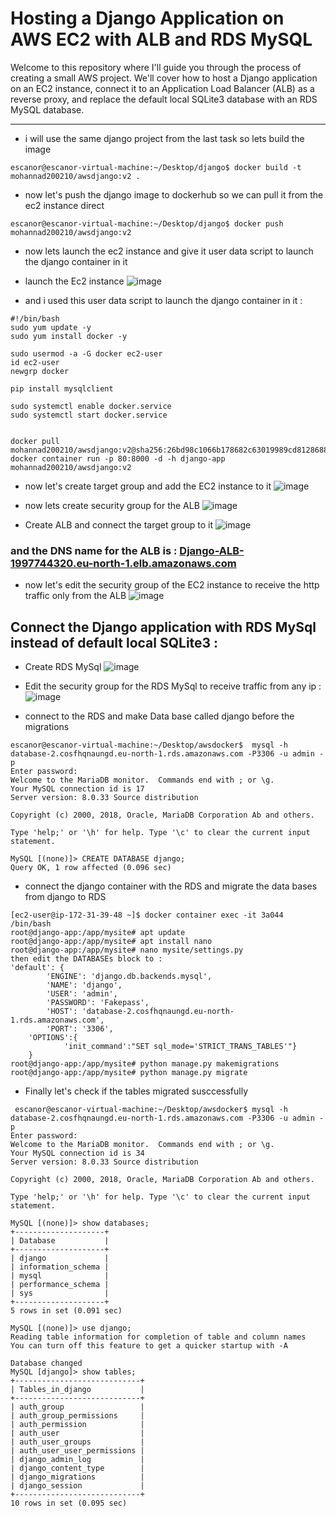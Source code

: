 # Hosting a Django Application on AWS EC2 with ALB and RDS MySQL
Welcome to this repository where I'll guide you through the process of creating a small AWS project. We'll cover how to host a Django application on an EC2 instance, connect it to an Application Load Balancer (ALB) as a reverse proxy, and replace the default local SQLite3 database with an RDS MySQL database.
****

- i will use the same django project from the last task so lets build the image 
```
escanor@escanor-virtual-machine:~/Desktop/django$ docker build -t mohannad200210/awsdjango:v2 .
```
- now let's push the django image to dockerhub so we can pull it from the ec2 instance direct
```
escanor@escanor-virtual-machine:~/Desktop/django$ docker push mohannad200210/awsdjango:v2
```

- now lets launch the ec2 instance and give it user data script to launch the django container in it 

- launch the Ec2 instance
  ![image](https://github.com/mohannad200210/Sitech-Internship/assets/95110750/3f26b6d3-066a-491e-b91d-9c4cc13814ce)


- and i used this user data script to launch the django container in it :
```
#!/bin/bash
sudo yum update -y
sudo yum install docker -y

sudo usermod -a -G docker ec2-user
id ec2-user
newgrp docker

pip install mysqlclient

sudo systemctl enable docker.service
sudo systemctl start docker.service


docker pull mohannad200210/awsdjango:v2@sha256:26bd98c1066b178682c63019989cd8128688f09ab32cec8d3b084c3a285d958c
docker container run -p 80:8000 -d -h django-app mohannad200210/awsdjango:v2
```
- now let's create target group and add the EC2 instance to it
![image](https://github.com/mohannad200210/Sitech-Internship/assets/95110750/ff97e533-e9a5-43b8-8e5d-2a262965c51f)

- now lets create security group for the ALB 
![image](https://github.com/mohannad200210/Sitech-Internship/assets/95110750/f303dc72-b9bd-471d-be57-33a4d0a12976)

 - Create ALB and connect the target group to it 
 ![image](https://github.com/mohannad200210/Sitech-Internship/assets/95110750/d8a36b61-2774-4428-84ce-fc29608ab6e4)
 ### and the DNS name for the ALB is : [Django-ALB-1997744320.eu-north-1.elb.amazonaws.com](Django-ALB-1997744320.eu-north-1.elb.amazonaws.com)
- now let's edit the security group of the EC2 instance to receive the http traffic only from the ALB
 ![image](https://github.com/mohannad200210/Sitech-Internship/assets/95110750/ab15a414-d5ce-4988-aff2-81797012f898)

## Connect the Django application with RDS MySql instead of default local SQLite3 : 

- Create RDS MySql
![image](https://github.com/mohannad200210/Sitech-Internship/assets/95110750/7770faa0-748f-462b-8f07-e5bd8a45390e)

- Edit the security group for the RDS MySql to receive traffic from any ip :
![image](https://github.com/mohannad200210/Sitech-Internship/assets/95110750/a21f830d-e38f-4d0e-ba7d-1fefe9149f60)
- connect to the RDS and make Data base called django before the migrations
```
escanor@escanor-virtual-machine:~/Desktop/awsdocker$  mysql -h database-2.cosfhqnaungd.eu-north-1.rds.amazonaws.com -P3306 -u admin -p
Enter password: 
Welcome to the MariaDB monitor.  Commands end with ; or \g.
Your MySQL connection id is 17
Server version: 8.0.33 Source distribution

Copyright (c) 2000, 2018, Oracle, MariaDB Corporation Ab and others.

Type 'help;' or '\h' for help. Type '\c' to clear the current input statement.

MySQL [(none)]> CREATE DATABASE django;
Query OK, 1 row affected (0.096 sec)
```
-  connect the django container with the RDS and migrate the data bases from django to RDS
```
[ec2-user@ip-172-31-39-48 ~]$ docker container exec -it 3a044 /bin/bash
root@django-app:/app/mysite# apt update
root@django-app:/app/mysite# apt install nano 
root@django-app:/app/mysite# nano mysite/settings.py
then edit the DATABASEs block to :
'default': {
        'ENGINE': 'django.db.backends.mysql',
        'NAME': 'django',
        'USER': 'admin',
        'PASSWORD': 'Fakepass',
        'HOST': 'database-2.cosfhqnaungd.eu-north-1.rds.amazonaws.com',
        'PORT': '3306',
	'OPTIONS':{
        	'init_command':"SET sql_mode='STRICT_TRANS_TABLES'"}
    }
root@django-app:/app/mysite# python manage.py makemigrations
root@django-app:/app/mysite# python manage.py migrate
```
- Finally let's check if the tables migrated susccessfully
```
 escanor@escanor-virtual-machine:~/Desktop/awsdocker$ mysql -h database-2.cosfhqnaungd.eu-north-1.rds.amazonaws.com -P3306 -u admin -p 
Enter password: 
Welcome to the MariaDB monitor.  Commands end with ; or \g.
Your MySQL connection id is 34
Server version: 8.0.33 Source distribution

Copyright (c) 2000, 2018, Oracle, MariaDB Corporation Ab and others.

Type 'help;' or '\h' for help. Type '\c' to clear the current input statement.

MySQL [(none)]> show databases;
+--------------------+
| Database           |
+--------------------+
| django             |
| information_schema |
| mysql              |
| performance_schema |
| sys                |
+--------------------+
5 rows in set (0.091 sec)

MySQL [(none)]> use django;
Reading table information for completion of table and column names
You can turn off this feature to get a quicker startup with -A

Database changed
MySQL [django]> show tables;
+----------------------------+
| Tables_in_django           |
+----------------------------+
| auth_group                 |
| auth_group_permissions     |
| auth_permission            |
| auth_user                  |
| auth_user_groups           |
| auth_user_user_permissions |
| django_admin_log           |
| django_content_type        |
| django_migrations          |
| django_session             |
+----------------------------+
10 rows in set (0.095 sec)
```





